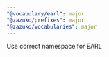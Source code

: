 ```yaml
---
"@vocabulary/earl": major
"@zazuko/prefixes": major
"@zazuko/vocabularies": major
---
```


Use correct namespace for EARL
